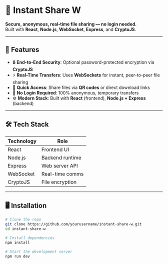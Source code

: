 # 🚀 Instant Share W

**Secure, anonymous, real-time file sharing — no login needed.**  
Built with **React**, **Node.js**, **WebSocket**, **Express**, and **CryptoJS**.

---

## 🔧 Features

- 🔒 **End-to-End Security**: Optional password-protected encryption via **CryptoJS**
- ⚡ **Real-Time Transfers**: Uses **WebSockets** for instant, peer-to-peer file sharing
- 📱 **Quick Access**: Share files via **QR codes** or direct download links
- 👤 **No Login Required**: 100% anonymous, temporary transfers
- ⚙️ **Modern Stack**: Built with **React** (frontend), **Node.js + Express** (backend)

---

## 🛠️ Tech Stack

| Technology  | Role            |
|-------------|-----------------|
| React       | Frontend UI     |
| Node.js     | Backend runtime |
| Express     | Web server API  |
| WebSocket   | Real-time comms |
| CryptoJS    | File encryption |

---

## 🖥️ Installation

```bash
# Clone the repo
git clone https://github.com/yourusername/instant-share-w.git
cd instant-share-w

# Install dependencies
npm install

# Start the development server
npm run dev
